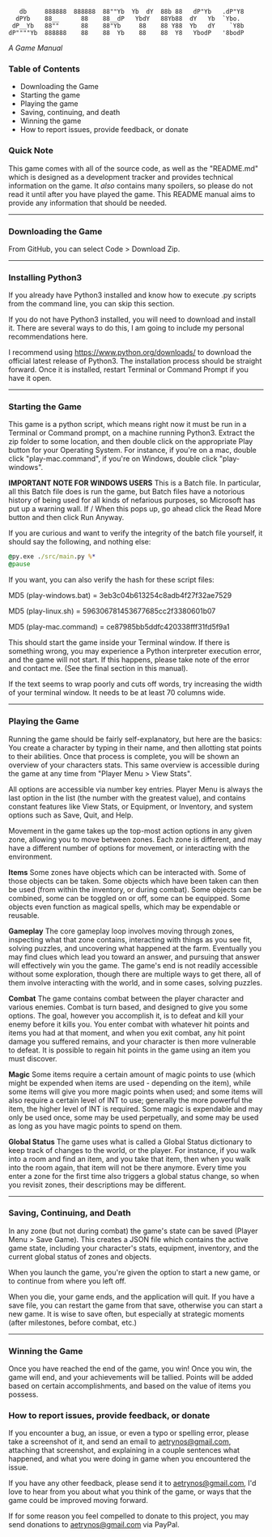 ```
   db     888888  888888  88""Yb  Yb  dY  88b 88   dP"Yb   .dP"Y8
  dPYb    88__      88    88__dP   YbdY   88Yb88  dY   Yb  `Ybo.
 dP__Yb   88""      88    88"Yb     88    88 Y88  Yb   dY    `Y8b
dP""""Yb  888888    88    88  Yb    88    88  Y8   YbodP   '8bodP
```
*A Game Manual*

### Table of Contents
- Downloading the Game
- Starting the game
- Playing the game
- Saving, continuing, and death
- Winning the game
- How to report issues, provide feedback, or donate

### Quick Note
This game comes with all of the source code, as well as the "README.md" which is designed as a development tracker and provides technical information on the game. It *also* contains many spoilers, so please do not read it until after you have played the game. This README manual aims to provide any information that should be needed.

---
### Downloading the Game
From GitHub, you can select Code > Download Zip.

---
### Installing Python3
If you already have Python3 installed and know how to execute .py scripts from the command line, you can skip this section.

If you do not have Python3 installed, you will need to download and install it. There are several ways to do this, I am going to include my personal recommendations here.

I recommend using https://www.python.org/downloads/ to download the official latest release of Python3. The installation process should be straight forward. Once it is installed, restart Terminal or Command Prompt if you have it open.

---
### Starting the Game
This game is a python script, which means right now it must be run in a Terminal or Command prompt, on a machine running Python3. Extract the zip folder to some location, and then double click on the appropriate Play button for your Operating System. For instance, if you're on a mac, double click "play-mac.command", if you're on Windows, double click "play-windows".

**IMPORTANT NOTE FOR WINDOWS USERS**
This is a Batch file. In particular, all this Batch file does is run the game, but Batch files have a notorious history of being used for all kinds of nefarious purposes, so Microsoft has put up a warning wall. If / When this pops up, go ahead click the Read More button and then click Run Anyway.

If you are curious and want to verify the integrity of the batch file yourself, it should say the following, and nothing else:

```cmd
@py.exe ./src/main.py %*
@pause
```

If you want, you can also verify the hash for these script files:

MD5 (play-windows.bat)  =  3eb3c04b613254c8adb4f27f32ae7529

MD5 (play-linux.sh)     =  596306781453677685cc2f3380601b07

MD5 (play-mac.command)  =  ce87985bb5ddfc420338fff31fd5f9a1


This should start the game inside your Terminal window. If there is something wrong, you may experience a Python interpreter execution error, and the game will not start. If this happens, please take note of the error and contact me. (See the final section in this manual).

If the text seems to wrap poorly and cuts off words, try increasing the width of your terminal window. It needs to be at least 70 columns wide.

---
### Playing the Game
Running the game should be fairly self-explanatory, but here are the basics:
You create a character by typing in their name, and then allotting stat points to their abilities. Once that process is complete, you will be shown an overview of your characters stats. This same overview is accessible during the game at any time from "Player Menu > View Stats".  

All options are accessible via number key entries. Player Menu is always the last option in the list (the number with the greatest value), and contains constant features like View Stats, or Equipment, or Inventory, and system options such as Save, Quit, and Help.

Movement in the game takes up the top-most action options in any given zone, allowing you to move between zones. Each zone is different, and may have a different number of options for movement, or interacting with the environment.

**Items**
Some zones have objects which can be interacted with. Some of those objects can be taken. Some objects which have been taken can then be used (from within the inventory, or during combat). Some objects can be combined, some can be toggled on or off, some can be equipped. Some objects even function as magical spells, which may be expendable or reusable.

**Gameplay**
The core gameplay loop involves moving through zones, inspecting what that zone contains, interacting with things as you see fit, solving puzzles, and uncovering what happened at the farm. Eventually you may find clues which lead you toward an answer, and pursuing that answer will effectively win you the game. The game's end is not readily accessible without some exploration, though there are multiple ways to get there, all of them involve interacting with the world, and in some cases, solving puzzles.

**Combat**
The game contains combat between the player character and various enemies. Combat is turn based, and designed to give you some options. The goal, however you accomplish it, is to defeat and kill your enemy before it kills you. You enter combat with whatever hit points and items you had at that moment, and when you exit combat, any hit point damage you suffered remains, and your character is then more vulnerable to defeat. It is possible to regain hit points in the game using an item you must discover.

**Magic**
Some items require a certain amount of magic points to use (which might be expended when items are used - depending on the item), while some items will give you more magic points when used; and some items will also require a certain level of INT to use; generally the more powerful the item, the higher level of INT is required. Some magic is expendable and may only be used once, some may be used perpetually, and some may be used as long as you have magic points to spend on them.

**Global Status**
The game uses what is called a Global Status dictionary to keep track of changes to the world, or the player. For instance, if you walk into a room and find an item, and you take that item, then when you walk into the room again, that item will not be there anymore. Every time you enter a zone for the first time also triggers a global status change, so when you revisit zones, their descriptions may be different.

---
### Saving, Continuing, and Death
In any zone (but not during combat) the game's state can be saved (Player Menu > Save Game). This creates a JSON file which contains the active game state, including your character's stats, equipment, inventory, and the current global status of zones and objects.

When you launch the game, you're given the option to start a new game, or to continue from where you left off.

When you die, your game ends, and the application will quit. If you have a save file, you can restart the game from that save, otherwise you can start a new game. It is wise to save often, but especially at strategic moments (after milestones, before combat, etc.)

---
### Winning the Game
Once you have reached the end of the game, you win! Once you win, the game will end, and your achievements will be tallied. Points will be added based on certain accomplishments, and based on the value of items you possess.

### How to report issues, provide feedback, or donate
If you encounter a bug, an issue, or even a typo or spelling error, please take a screenshot of it, and send an email to aetrynos@gmail.com, attaching that screenshot, and explaining in a couple sentences what happened, and what you were doing in game when you encountered the issue.

If you have any other feedback, please send it to aetrynos@gmail.com, I'd love to hear from you about what you think of the game, or ways that the game could be improved moving forward.

If for some reason you feel compelled to donate to this project, you may send donations to aetrynos@gmail.com via PayPal.
